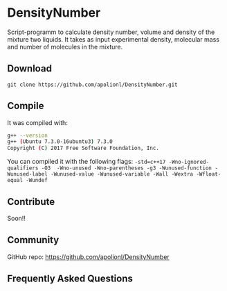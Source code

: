 
# DensityNumber

Script-programm to calculate density number, volume and density of the mixture two liquids.
It takes as input experimental density, molecular mass and number of molecules in the mixture.


## Download

` git clone https://github.com/apolionl/DensityNumber.git `


## Compile

It was compiled with:
```sh
g++ --version
g++ (Ubuntu 7.3.0-16ubuntu3) 7.3.0
Copyright (C) 2017 Free Software Foundation, Inc.
```

You can compiled it with the following flags:
`-std=c++17 -Wno-ignored-qualifiers -O3  -Wno-unused -Wno-parentheses -g3 -Wunused-function -Wunused-label -Wunused-value -Wunused-variable -Wall -Wextra -Wfloat-equal -Wundef `

## Contribute

Soon!!

## Community


GitHub repo:
https://github.com/apolionl/DensityNumber



## Frequently Asked Questions

